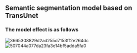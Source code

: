## Semantic segmentation model based on TransUnet

### The model effect is as follows
![3665308829d2ad255d7153ff2e264dc](https://github.com/user-attachments/assets/34fab47b-4202-4012-8f5e-4e03f10c1b21)
![507044a077da23fa3e14bf5adda5fa0](https://github.com/user-attachments/assets/55c41dd4-d981-47f7-8e06-3f5961d10ba3)
